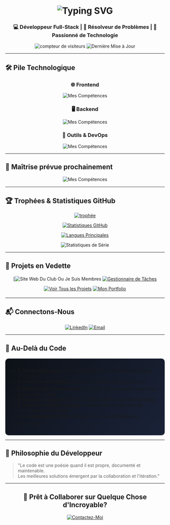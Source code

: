 <h1 align="center">
  <img src="https://readme-typing-svg.demolab.com?font=Fira+Code&pause=1000&color=58A6FF&width=435&lines=👋+Bonjour,+je+suis+ABD+EL+MONIM+MAZGOURA!" alt="Typing SVG" />
</h1>

<h3 align="center">💻 Développeur Full-Stack | 🧠 Résolveur de Problèmes | 🚀 Passionné de Technologie</h3>

<p align="center">
  <img src="https://visitor-badge.laobi.icu/badge?page_id=abde777.abde777" alt="compteur de visiteurs"/>
  <img src="https://img.shields.io/github/last-commit/abde777/abde777?label=Dernière+Mise+à+Jour&style=flat" alt="Dernière Mise à Jour">
</p>

---

## 🛠️ Pile Technologique

<div align="center">

### 🌐 Frontend

![Mes Compétences](https://skillicons.dev/icons?i=html,css,js,bootstrap)

### 🖥️ Backend

![Mes Compétences](https://skillicons.dev/icons?i=php,mysql)

### 🔧 Outils & DevOps

![Mes Compétences](https://skillicons.dev/icons?i=git,github,vscode)

</div>

---

## 🚀 Maîtrise prévue prochainement

<div align="center" style="margin:15px 0;">

![Mes Compétences](https://skillicons.dev/icons?i=react,tailwind,nextjs,laravel,nodejs,express,docker,aws,figma)

</div>


---

## 🏆 Trophées & Statistiques GitHub

<div align="center">

[![trophée](https://github-profile-trophy.vercel.app/?username=abde777&theme=radical&row=1&margin-w=15)](https://github.com/ryo-ma/github-profile-trophy)

[![Statistiques GitHub](https://github-readme-stats.vercel.app/api?username=abde777&show_icons=true&theme=radical&include_all_commits=true&count_private=true)](https://github.com/anuraghazra/github-readme-stats)

[![Langues Principales](https://github-readme-stats.vercel.app/api/top-langs/?username=abde777&layout=compact&theme=radical)](https://github.com/anuraghazra/github-readme-stats)

![Statistiques de Série](https://github-readme-streak-stats.herokuapp.com/?user=abde777&theme=radical)

</div>

---

## 🌟 Projets en Vedette

<div align="center" style="margin:20px 0;">

[![Site Web Du Club Ou Je Suis Membres](https://clubitisfo.vercel.app/)
[![Gestionnaire de Tâches](https://github-readme-stats.vercel.app/api/pin/?username=abde777&repo=task-manager&theme=radical&show_owner=true)](https://github.com/abde777/task-manager)

[![Voir Tous les Projets](https://img.shields.io/badge/VOIR_TOUS_LES_PROJETS-%2300C4CC?style=for-the-badge&logo=github&logoColor=white)](https://github.com/abde777?tab=repositories)
[![Mon Portfolio](https://img.shields.io/badge/MON_PORTFOLIO-%23FF6B6B?style=for-the-badge&logo=vercel&logoColor=white)](https://abde777-portfolio.vercel.app)

</div>

---

## 📬 Connectons-Nous

<div align="center" style="margin-top:20px;">

[![LinkedIn](https://img.shields.io/badge/LinkedIn-0077B5?style=for-the-badge&logo=linkedin&logoColor=white)](https://linkedin.com/in/yourprofile)
[![Email](https://img.shields.io/badge/Email-D14836?style=for-the-badge&logo=gmail&logoColor=white)](mailto:your@email.com)

</div>

---

## 🎯 Au-Delà du Code

<div style="background: linear-gradient(135deg, #0D1117 0%, #1A2238 100%); padding: 15px; border-radius: 10px; margin-top: 20px;">

- 🐞 **Zen du Débogage**: Je trouve satisfaction à résoudre des bugs complexes
- ⚽ **Fanatique de Football**: Guerrier du week-end sur le terrain
- 🤲 **Bâtisseur de Communauté**: Actif dans les rencontres tech et les œuvres de charité
- 🎨 **Penseur en Design**: L'UI/UX compte autant que la fonctionnalité
- 🌱 **Toujours en Apprentissage**: Actuellement plongé dans la conception de systèmes
- ☕ **Connaisseur de Café**: Particulier sur mes méthodes de préparation

</div>

---

## 💭 Philosophie du Développeur

> "Le code est une poésie quand il est propre, documenté et maintenable.  
> Les meilleures solutions émergent par la collaboration et l'itération."

---

<div align="center" style="margin:30px 0;">

## 🚀 Prêt à Collaborer sur Quelque Chose d'Incroyable?

[![Contactez-Moi](https://img.shields.io/badge/Contactez_Moi-%2358A6FF?style=for-the-badge&logo=mail.ru&logoColor=white)](mailto:your@email.com)

</div>
